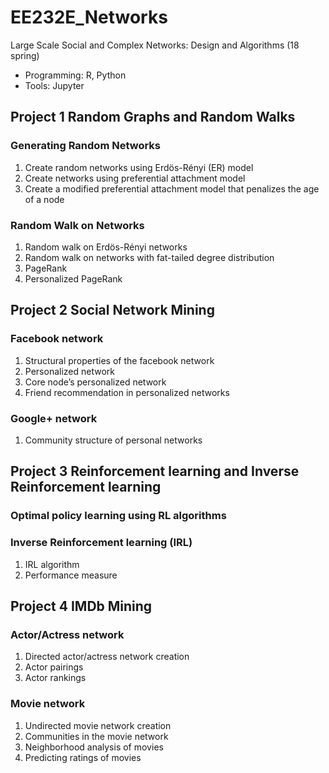 # EE232E_Networks
Large Scale Social and Complex Networks: Design and Algorithms (18 spring)
- Programming: R, Python
- Tools: Jupyter


## Project 1 Random Graphs and Random Walks
### Generating Random Networks
1. Create random networks using Erdös-Rényi (ER) model
2. Create networks using preferential attachment model
3. Create a modified preferential attachment model that penalizes the age of a node
### Random Walk on Networks
1. Random walk on Erdös-Rényi networks
2. Random walk on networks with fat-tailed degree distribution
3. PageRank
4. Personalized PageRank


## Project 2 Social Network Mining
### Facebook network
1. Structural properties of the facebook network
2. Personalized network
3. Core node’s personalized network
4. Friend recommendation in personalized networks
### Google+ network
1. Community structure of personal networks


## Project 3 Reinforcement learning and Inverse Reinforcement learning
### Optimal policy learning using RL algorithms
### Inverse Reinforcement learning (IRL)
1. IRL algorithm
2. Performance measure


## Project 4 IMDb Mining
### Actor/Actress network
1. Directed actor/actress network creation
2. Actor pairings
3. Actor rankings
### Movie network
1. Undirected movie network creation
2. Communities in the movie network
3. Neighborhood analysis of movies
4. Predicting ratings of movies

